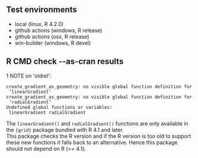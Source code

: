 ## Test environments

* local (linux, R 4.2.0)
* github actions (windows, R release)
* github actions (osx, R release)
* win-builder (windows, R devel)

## R CMD check --as-cran results

1 NOTE on 'oldrel':

```
create_gradient_as_geometry: no visible global function definition for
 ‘linearGradient’
create_gradient_as_geometry: no visible global function definition for
 ‘radialGradient’
Undefined global functions or variables:
 linearGradient radialGradient 
```

The `linearGradient()` and `radialGradient()` functions are only available
in the `{grid}` package bundled with R 4.1 and later.  
This package checks the R version and if the R version is too old to support 
these new functions it falls back to an alternative.
Hence this package should not depend on R (>= 4.1).
